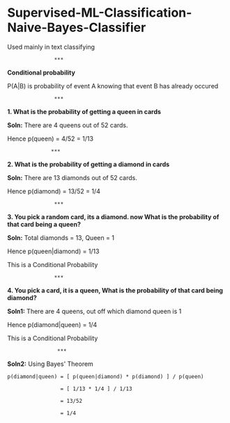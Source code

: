 # Supervised-ML-Classification-Naive-Bayes-Classifier

Used mainly in text classifying

                   ***

**Conditional probability**

P(A|B) is probability of event A knowing that event B has already occured

                   ***
                   
**1. What is the probability of getting a queen in cards**

**Soln:** There are 4 queens out of 52 cards. 

Hence p(queen) = 4/52 = 1/13

                  ***

**2. What is the probability of getting a diamond in cards**

**Soln:** There are 13 diamonds out of 52 cards.

Hence p(diamond) = 13/52 = 1/4

                   ***
                         
**3. You pick a random card, its a diamond. now What is the probability of that card being a queen?**

**Soln:** Total diamonds = 13, Queen = 1

Hence p(queen|diamond) = 1/13              

This is a Conditional Probability 

                   ***

**4. You pick a card, it is a queen, What is the probability of that card being diamond?**

**Soln1:** There are 4 queens, out off which diamond queen is 1

Hence p(diamond|queen) = 1/4

This is a Conditional Probability 

                    ***

**Soln2:** Using Bayes' Theorem

    p(diamond|queen) = [ p(queen|diamond) * p(diamond) ] / p(queen) 

                     = [ 1/13 * 1/4 ] / 1/13

                     = 13/52

                     = 1/4






